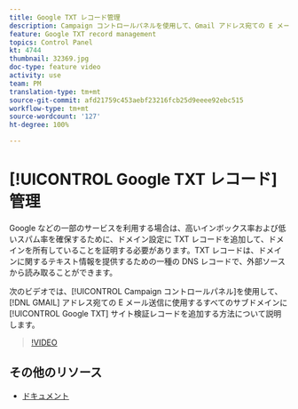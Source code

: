 ```yaml
---
title: Google TXT レコード管理
description: Campaign コントロールパネルを使用して、Gmail アドレス宛ての E メール送信に使用するすべてのサブドメインに Google TXT サイト検証レコードを追加できます。
feature: Google TXT record management
topics: Control Panel
kt: 4744
thumbnail: 32369.jpg
doc-type: feature video
activity: use
team: PM
translation-type: tm+mt
source-git-commit: afd21759c453aebf23216fcb25d9eeee92ebc515
workflow-type: tm+mt
source-wordcount: '127'
ht-degree: 100%

---
```



# [!UICONTROL Google TXT レコード]管理

Google などの一部のサービスを利用する場合は、高いインボックス率および低いスパム率を確保するために、ドメイン設定に TXT レコードを追加して、ドメインを所有していることを証明する必要があります。TXT レコードは、ドメインに関するテキスト情報を提供するための一種の DNS レコードで、外部ソースから読み取ることができます。

次のビデオでは、[!UICONTROL Campaign コントロールパネル]を使用して、[!DNL GMAIL] アドレス宛ての E メール送信に使用するすべてのサブドメインに [!UICONTROL Google TXT] サイト検証レコードを追加する方法について説明します。

>[!VIDEO](https://video.tv.adobe.com/v/32369?quality=12)

## その他のリソース

* [ドキュメント](https://docs.adobe.com/content/help/ja-JP/control-panel/using/subdomains-and-certificates/managing-txt-records.html)